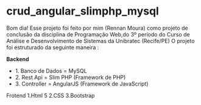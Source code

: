# crud_angular_slimphp_mysql

Bom dia!
Esse projeto foi feito por mim (Rennan Moura) como projeto de conclusão da disciplina de Programação Web,do 3º período do Curso de Análise e Desenvolvimento de Sistemas da Unibratec (Recife/PE)
O projeto foi estruturado da seguinte maneira :

<strong>Backend</strong>
<ul>
<li>1. Banco de Dados = MySQL</li>
<li>2. Rest Api = Slim PHP (Framework de PHP)</li>
<li>3. Controller = AngularJS (Framework de JavaScript)</li>
</ul>

Frotend
1.Html 5
2.CSS
3.Bootstrap
